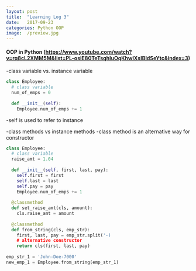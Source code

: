 ```yaml
---
layout: post
title:  "Learning Log 3"
date:   2017-09-23 
categories: Python OOP
image:  /preview.jpg
---
```

#### OOP in Python (https://www.youtube.com/watch?v=rq8cL2XMM5M&list=PL-osiE80TeTsqhIuOqKhwlXsIBIdSeYtc&index=3)
-class variable vs. instance variable
```python
class Employee:
  # class variable
  num_of_emps = 0
  
  def __init__(self):
    Employee.num_of_emps += 1
```
-self is used to refer to instance

-class methods vs instance methods
  -class method is an alternative way for constructor
  
```python
class Employee:
  # class variable
  raise_amt = 1.04
  
  def __init__(self, first, last, pay):
    self.first = first
    self.last = last
    self.pay = pay
    Employee.num_of_emps += 1
    
  @classmethod
  def set_raise_amt(cls, amount):
    cls.raise_amt = amount
    
  @classmethod
  def from_string(cls, emp_str):
    first, last, pay = emp_str.split('-)
    # alternative constructor
    return cls(first, last, pay)
    
emp_str_1 = 'John-Doe-7000'
new_emp_1 = Employee.from_string(emp_str_1)
```






